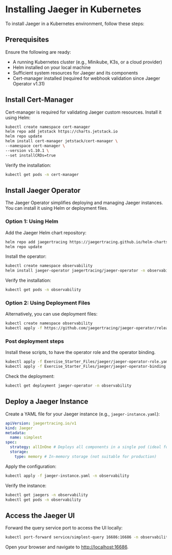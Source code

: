 # Installing Jaeger in Kubernetes

To install Jaeger in a Kubernetes environment, follow these steps:

## Prerequisites

Ensure the following are ready:
- A running Kubernetes cluster (e.g., Minikube, K3s, or a cloud provider)
- Helm installed on your local machine
- Sufficient system resources for Jaeger and its components
- Cert-manager installed (required for webhook validation since Jaeger Operator v1.31)

## Install Cert-Manager

Cert-manager is required for validating Jaeger custom resources. Install it using Helm:

```bash
kubectl create namespace cert-manager
helm repo add jetstack https://charts.jetstack.io
helm repo update
helm install cert-manager jetstack/cert-manager \
--namespace cert-manager \
--version v1.10.1 \
--set installCRDs=true
```

Verify the installation:

```bash
kubectl get pods -n cert-manager
```

## Install Jaeger Operator

The Jaeger Operator simplifies deploying and managing Jaeger instances. You can install it using Helm or deployment files.

### Option 1: Using Helm

Add the Jaeger Helm chart repository:

```bash
helm repo add jaegertracing https://jaegertracing.github.io/helm-charts
helm repo update
```

Install the operator:

```bash
kubectl create namespace observability
helm install jaeger-operator jaegertracing/jaeger-operator -n observability
```

Verify the installation:

```bash
kubectl get pods -n observability
```

### Option 2: Using Deployment Files

Alternatively, you can use deployment files:

```bash
kubectl create namespace observability
kubectl apply -f https://github.com/jaegertracing/jaeger-operator/releases/download/v1.53.0/jaeger-operator.yaml -n observability

```

### Post deployment steps
Install these scripts, to have the operator role and the operator binding.

```bash
kubectl apply -f Exercise_Starter_Files/jaeger/jaeger-operator-role.yaml
kubectl apply -f Exercise_Starter_Files/jaeger/jaeger-operator-binding.yaml
```
Check the deployment:

```bash
kubectl get deployment jaeger-operator -n observability
```

## Deploy a Jaeger Instance

Create a YAML file for your Jaeger instance (e.g., `jaeger-instance.yaml`):

```yaml
apiVersion: jaegertracing.io/v1
kind: Jaeger
metadata:
  name: simplest
spec:
  strategy: allInOne # Deploys all components in a single pod (ideal for testing)
  storage:
    type: memory # In-memory storage (not suitable for production)
```

Apply the configuration:

```bash
kubectl apply -f jaeger-instance.yaml -n observability
```

Verify the instance:

```bash
kubectl get jaegers -n observability
kubectl get pods -n observability
```

## Access the Jaeger UI

Forward the query service port to access the UI locally:

```bash
kubectl port-forward service/simplest-query 16686:16686 -n observability
```

Open your browser and navigate to [http://localhost:16686](http://localhost:16686).
